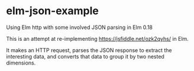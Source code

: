 # elm-json-example
Using Elm http with some involved JSON parsing in Elm 0.18

This is an attempt at re-implementing https://jsfiddle.net/ozk2qyhs/ in Elm.

It makes an HTTP request, parses the JSON response to extract the interesting data,
and converts that data to group it by two nested dimensions.
